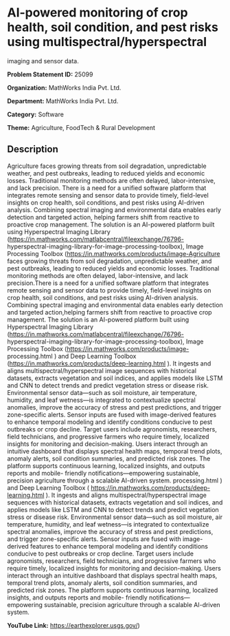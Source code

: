 # AI-powered monitoring of crop health, soil condition, and pest risks using multispectral/hyperspectral
imaging and sensor data.

**Problem Statement ID:** 25099

**Organization:** MathWorks India Pvt. Ltd.

**Department:** MathWorks India Pvt. Ltd.

**Category:** Software

**Theme:** Agriculture, FoodTech & Rural Development

## Description

Agriculture faces growing threats from soil degradation, unpredictable weather, and pest outbreaks, leading to reduced yields and economic losses. Traditional monitoring methods are often delayed, labor-intensive, and lack precision. There is a need for a unified software platform that integrates remote sensing and sensor data to provide timely, field-level insights on crop health, soil conditions, and pest risks using AI-driven analysis. Combining spectral imaging and environmental data enables early detection and targeted action, helping farmers shift from reactive to proactive crop management. The solution is an AI-powered platform built using Hyperspectral Imaging Library (https://in.mathworks.com/matlabcentral/fileexchange/76796- hyperspectral-imaging-library-for-image-processing-toolbox), Image Processing Toolbox (https://in.mathworks.com/products/image-Agriculture faces  growing threats from soil degradation, unpredictable weather, and pest outbreaks, leading to reduced yields and economic losses. Traditional monitoring methods are often delayed, labor-intensive, and lack precision.There is a need for a unified software platform that integrates remote sensing and sensor data to provide timely, field-level insights on crop health, soil conditions, and pest risks using AI-driven analysis. Combining spectral imaging and environmental data enables early detection and targeted action,helping farmers shift from reactive to proactive crop management. The solution is an AI-powered platform built using Hyperspectral Imaging Library (https://in.mathworks.com/matlabcentral/fileexchange/76796- hyperspectral-imaging-library-for-image-processing-toolbox), Image Processing Toolbox (https://in.mathworks.com/products/image- processing.html ) and Deep Learning Toolbox (https://in.mathworks.com/products/deep-learning.html ).                                                                 It ingests and aligns multispectral/hyperspectral image sequences with historical                                                                                   datasets, extracts vegetation and soil indices, and applies models like LSTM and CNN to detect trends and predict vegetation stress or disease risk. Environmental sensor data—such as soil moisture, air temperature, humidity, and leaf wetness—is integrated to contextualize spectral anomalies, improve the accuracy of stress and pest predictions, and trigger zone-specific alerts. Sensor inputs are fused with image-derived features to enhance temporal modeling and identify conditions conducive to pest outbreaks or crop decline. Target users include agronomists, researchers, field technicians, and progressive farmers who require timely, localized insights for monitoring and decision-making. Users interact through an intuitive dashboard that displays spectral health maps, temporal trend plots, anomaly alerts, soil condition summaries, and predicted risk zones. The platform supports continuous learning, localized insights, and outputs reports and mobile- friendly notifications—empowering sustainable, precision agriculture through a scalable AI-driven system. processing.html ) and Deep Learning Toolbox ( https://in.mathworks.com/products/deep-learning.html ). It ingests and aligns multispectral/hyperspectral image sequences with historical datasets, extracts vegetation and soil indices, and applies models like LSTM and CNN to detect trends and predict vegetation stress or disease risk. Environmental sensor data—such as soil moisture, air temperature, humidity, and leaf wetness—is integrated to contextualize spectral anomalies, improve the accuracy of stress and pest predictions, and trigger zone-specific alerts. Sensor inputs are fused with image-derived features to enhance temporal modeling and identify conditions conducive to pest outbreaks or crop decline. Target users include agronomists, researchers, field technicians, and progressive farmers who require timely, localized insights for monitoring and decision-making. Users interact through an intuitive dashboard that displays spectral health maps, temporal trend plots, anomaly alerts, soil condition summaries, and predicted risk zones. The platform supports continuous learning, localized insights, and outputs reports and mobile- friendly notifications—empowering sustainable, precision agriculture through a scalable AI-driven system.

**YouTube Link:** https://earthexplorer.usgs.gov/)

